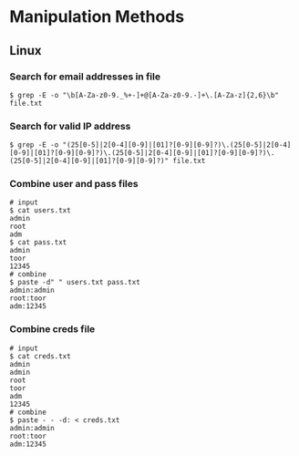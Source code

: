 # Manipulation Methods

## Linux

### Search for email addresses in file

```
$ grep -E -o "\b[A-Za-z0-9._%+-]+@[A-Za-z0-9.-]+\.[A-Za-z]{2,6}\b" file.txt
```

### Search for valid IP address
```
$ grep -E -o "(25[0-5]|2[0-4][0-9]|[01]?[0-9][0-9]?)\.(25[0-5]|2[0-4][0-9]|[01]?[0-9][0-9]?)\.(25[0-5]|2[0-4][0-9]|[01]?[0-9][0-9]?)\.(25[0-5]|2[0-4][0-9]|[01]?[0-9][0-9]?)" file.txt
```

### Combine user and pass files

```
# input
$ cat users.txt
admin
root
adm
$ cat pass.txt
admin
toor
12345
# combine
$ paste -d" " users.txt pass.txt
admin:admin
root:toor
adm:12345
```

### Combine creds file

```
# input
$ cat creds.txt
admin
admin
root
toor
adm
12345
# combine
$ paste - - -d: < creds.txt
admin:admin
root:toor
adm:12345
```